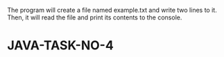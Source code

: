 The program will create a file named example.txt and write two lines to it. Then, it will read the file and print its contents to the console.

# JAVA-TASK-NO-4
